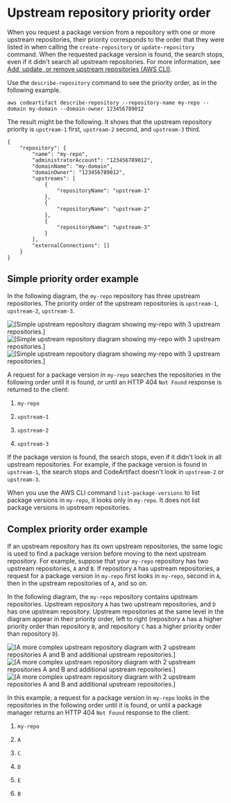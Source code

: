 # Upstream repository priority order<a name="repo-upstream-search-order"></a>

 When you request a package version from a repository with one or more upstream repositories, their priority corresponds to the order that they were listed in when calling the `create-repository` or `update-repository` command\. When the requested package version is found, the search stops, even if it didn't search all upstream repositories\. For more information, see [Add, update, or remove upstream repositories \(AWS CLI\)](repo-upstream-add-cli.md)\. 

 Use the `describe-repository` command to see the priority order, as in the following example\.

```
aws codeartifact describe-repository --repository-name my-repo --domain my-domain --domain-owner 123456789012
```

 The result might be the following\. It shows that the upstream repository priority is `upstream-1` first, `upstream-2` second, and `upstream-3` third\. 

```
{
    "repository": {
        "name": "my-repo",
        "administratorAccount": "123456789012",
        "domainName": "my-domain",
        "domainOwner": "123456789012",
        "upstreams": [
            {
                "repositoryName": "upstream-1"
            },
            {
                "repositoryName": "upstream-2"
            },
            {
                "repositoryName": "upstream-3"
            }
        ],
        "externalConnections": []
    }
}
```

## Simple priority order example<a name="upstream-priority-order-simple"></a>

 In the following diagram, the `my-repo` repository has three upstream repositories\. The priority order of the upstream repositories is `upstream-1`, `upstream-2`, `upstream-3`\. 

![\[Simple upstream repository diagram showing my-repo with 3 upstream repositories.\]](http://docs.aws.amazon.com/codeartifact/latest/ug/)![\[Simple upstream repository diagram showing my-repo with 3 upstream repositories.\]](http://docs.aws.amazon.com/codeartifact/latest/ug/)![\[Simple upstream repository diagram showing my-repo with 3 upstream repositories.\]](http://docs.aws.amazon.com/codeartifact/latest/ug/)

 A request for a package version in `my-repo` searches the repositories in the following order until it is found, or until an HTTP 404 `Not Found` response is returned to the client: 

1.  `my-repo` 

1.  `upstream-1` 

1.  `upstream-2` 

1.  `upstream-3` 

If the package version is found, the search stops, even if it didn't look in all upstream repositories\. For example, if the package version is found in `upstream-1`, the search stops and CodeArtifact doesn't look in `upstream-2` or `upstream-3`\. 

 When you use the AWS CLI command `list-package-versions` to list package versions in `my-repo`, it looks only in `my-repo`\. It does not list package versions in upstream repositories\. 

## Complex priority order example<a name="upstream-search-order-complex"></a>

 If an upstream repository has its own upstream repositories, the same logic is used to find a package version before moving to the next upstream repository\. For example, suppose that your `my-repo` repository has two upstream repositories, `A` and `B`\. If repository `A` has upstream repositories, a request for a package version in `my-repo` first looks in `my-repo`, second in `A`, then in the upstream repositories of `A`, and so on\. 

 In the following diagram, the `my-repo` repository contains upstream repositories\. Upstream repository `A` has two upstream repositories, and `D` has one upstream repository\. Upstream repositories at the same level in the diagram appear in their priority order, left to right \(repository `A` has a higher priority order than repository `B`, and repository `C` has a higher priority order than repository `D`\)\. 

![\[A more complex upstream repository diagram with 2 upstream repositories A and B and additional upstream repositories.\]](http://docs.aws.amazon.com/codeartifact/latest/ug/)![\[A more complex upstream repository diagram with 2 upstream repositories A and B and additional upstream repositories.\]](http://docs.aws.amazon.com/codeartifact/latest/ug/)![\[A more complex upstream repository diagram with 2 upstream repositories A and B and additional upstream repositories.\]](http://docs.aws.amazon.com/codeartifact/latest/ug/)

In this example, a request for a package version in `my-repo` looks in the repositories in the following order until it is found, or until a package manager returns an HTTP 404 `Not Found` response to the client: 

1.  `my-repo` 

1.  `A` 

1.  `C` 

1.  `D` 

1.  `E` 

1.  `B` 
